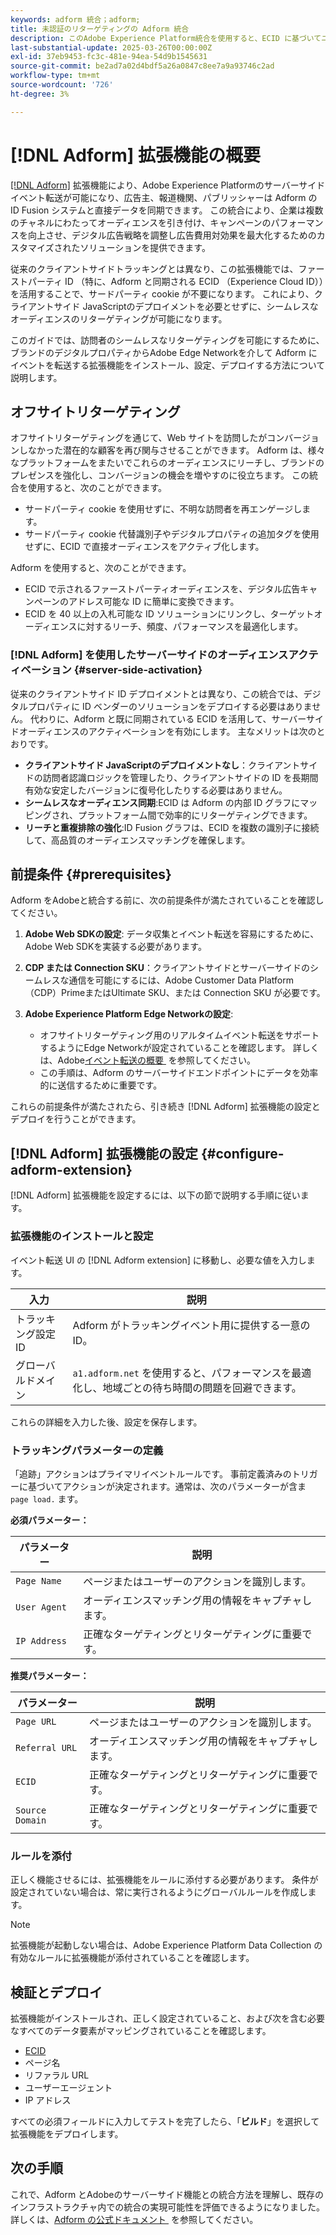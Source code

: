 ```yaml
---
keywords: adform 統合；adform;
title: 未認証のリターゲティングの Adform 統合
description: このAdobe Experience Platform統合を使用すると、ECID に基づいてユーザーを再ターゲットできます。
last-substantial-update: 2025-03-26T00:00:00Z
exl-id: 37eb9453-fc3c-481e-94ea-54d9b1545631
source-git-commit: be2ad7a02d4bdf5a26a0847c8ee7a9a93746c2ad
workflow-type: tm+mt
source-wordcount: '726'
ht-degree: 3%

---
```


# [!DNL Adform] 拡張機能の概要

[[!DNL Adform]](https://www.adformhelp.com/hc/en-us/articles/29635608709137-Use-the-Adform-S2S-Site-Tracking-Extension-With-Adobe-Experience-Cloud) 拡張機能により、Adobe Experience Platformのサーバーサイドイベント転送が可能になり、広告主、報道機関、パブリッシャーは Adform の ID Fusion システムと直接データを同期できます。 この統合により、企業は複数のチャネルにわたってオーディエンスを引き付け、キャンペーンのパフォーマンスを向上させ、デジタル広告戦略を調整し広告費用対効果を最大化するためのカスタマイズされたソリューションを提供できます。

従来のクライアントサイドトラッキングとは異なり、この拡張機能では、ファーストパーティ ID （特に、Adform と同期される ECID （Experience Cloud ID））を活用することで、サードパーティ cookie が不要になります。 これにより、クライアントサイド JavaScriptのデプロイメントを必要とせずに、シームレスなオーディエンスのリターゲティングが可能になります。

このガイドでは、訪問者のシームレスなリターゲティングを可能にするために、ブランドのデジタルプロパティからAdobe Edge Networkを介して Adform にイベントを転送する拡張機能をインストール、設定、デプロイする方法について説明します。

## オフサイトリターゲティング

オフサイトリターゲティングを通じて、Web サイトを訪問したがコンバージョンしなかった潜在的な顧客を再び関与させることができます。 Adform は、様々なプラットフォームをまたいでこれらのオーディエンスにリーチし、ブランドのプレゼンスを強化し、コンバージョンの機会を増やすのに役立ちます。 この統合を使用すると、次のことができます。

* サードパーティ cookie を使用せずに、不明な訪問者を再エンゲージします。
* サードパーティ cookie 代替識別子やデジタルプロパティの追加タグを使用せずに、ECID で直接オーディエンスをアクティブ化します。

Adform を使用すると、次のことができます。

* ECID で示されるファーストパーティオーディエンスを、デジタル広告キャンペーンのアドレス可能な ID に簡単に変換できます。
* ECID を 40 以上の入札可能な ID ソリューションにリンクし、ターゲットオーディエンスに対するリーチ、頻度、パフォーマンスを最適化します。

### [!DNL Adform] を使用したサーバーサイドのオーディエンスアクティベーション {#server-side-activation}

従来のクライアントサイド ID デプロイメントとは異なり、この統合では、デジタルプロパティに ID ベンダーのソリューションをデプロイする必要はありません。 代わりに、Adform と既に同期されている ECID を活用して、サーバーサイドオーディエンスのアクティベーションを有効にします。 主なメリットは次のとおりです。

* **クライアントサイド JavaScriptのデプロイメントなし**：クライアントサイドの訪問者認識ロジックを管理したり、クライアントサイドの ID を長期間有効な安定したバージョンに復号化したりする必要はありません。
* **シームレスなオーディエンス同期**:ECID は Adform の内部 ID グラフにマッピングされ、プラットフォーム間で効率的にリターゲティングできます。
* **リーチと重複排除の強化**:ID Fusion グラフは、ECID を複数の識別子に接続して、高品質のオーディエンスマッチングを確保します。

## 前提条件 {#prerequisites}

Adform をAdobeと統合する前に、次の前提条件が満たされていることを確認してください。

1. **Adobe Web SDKの設定**: データ収集とイベント転送を容易にするために、Adobe Web SDKを実装する必要があります。

2. **CDP または Connection SKU**：クライアントサイドとサーバーサイドのシームレスな通信を可能にするには、Adobe Customer Data Platform （CDP）PrimeまたはUltimate SKU、または Connection SKU が必要です。

3. **Adobe Experience Platform Edge Networkの設定**:
   * オフサイトリターゲティング用のリアルタイムイベント転送をサポートするようにEdge Networkが設定されていることを確認します。 詳しくは、Adobe[&#x200B; イベント転送の概要 &#x200B;](https://experienceleague.adobe.com/en/docs/experience-platform/tags/event-forwarding/getting-started) を参照してください。
   * この手順は、Adform のサーバーサイドエンドポイントにデータを効率的に送信するために重要です。

これらの前提条件が満たされたら、引き続き [!DNL Adform] 拡張機能の設定とデプロイを行うことができます。

## [!DNL Adform] 拡張機能の設定 {#configure-adform-extension}

[!DNL Adform] 拡張機能を設定するには、以下の節で説明する手順に従います。

### 拡張機能のインストールと設定

イベント転送 UI の [!DNL Adform extension] に移動し、必要な値を入力します。

| 入力 | 説明 |
| --- | --- |
| トラッキング設定 ID | Adform がトラッキングイベント用に提供する一意の ID。 |
| グローバルドメイン | `a1.adform.net` を使用すると、パフォーマンスを最適化し、地域ごとの待ち時間の問題を回避できます。 |

これらの詳細を入力した後、設定を保存します。

<!-- ![Installing and configuring the Adform extension in Adobe Experience Platorm]() -->

### トラッキングパラメーターの定義

「追跡」アクションはプライマリイベントルールです。 事前定義済みのトリガーに基づいてアクションが決定されます。通常は、次のパラメーターが含ま `page load.` ます。

**必須パラメーター：**

| パラメーター | 説明 |
| --- | --- |
| `Page Name` | ページまたはユーザーのアクションを識別します。 |
| `User Agent` | オーディエンスマッチング用の情報をキャプチャします。 |
| `IP Address` | 正確なターゲティングとリターゲティングに重要です。 |

**推奨パラメーター：**

| パラメーター | 説明 |
| --- | --- |
| `Page URL` | ページまたはユーザーのアクションを識別します。 |
| `Referral URL` | オーディエンスマッチング用の情報をキャプチャします。 |
| `ECID` | 正確なターゲティングとリターゲティングに重要です。 |
| `Source Domain` | 正確なターゲティングとリターゲティングに重要です。 |

<!-- ![Tracking parameters for Adform]() -->

### ルールを添付

正しく機能させるには、拡張機能をルールに添付する必要があります。 条件が設定されていない場合は、常に実行されるようにグローバルルールを作成します。

>[!NOTE]
>
>拡張機能が起動しない場合は、Adobe Experience Platform Data Collection の有効なルールに拡張機能が添付されていることを確認します。

<!-- ![Attach a rule to the Adform extension]() -->

## 検証とデプロイ

拡張機能がインストールされ、正しく設定されていること、および次を含む必要なすべてのデータ要素がマッピングされていることを確認します。

* [ECID](/help/identity-service/features/ecid.md)
* ページ名
* リファラル URL
* ユーザーエージェント
* IP アドレス

すべての必須フィールドに入力してテストを完了したら、「**ビルド**」を選択して拡張機能をデプロイします。

## 次の手順

これで、Adform とAdobeのサーバーサイド機能との統合方法を理解し、既存のインフラストラクチャ内での統合の実現可能性を評価できるようになりました。 詳しくは、[Adform の公式ドキュメント &#x200B;](https://www.adformhelp.com/hc/en-us/articles/29635608709137-Use-the-Adform-S2S-Site-Tracking-Extension-With-Adobe-Experience-Cloud) を参照してください。
